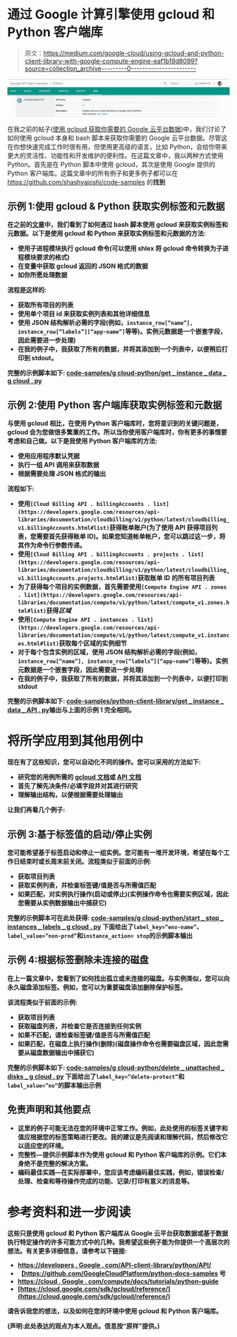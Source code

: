 # 通过 Google 计算引擎使用 gcloud 和 Python 客户端库

> 原文：<https://medium.com/google-cloud/using-gcloud-and-python-client-library-with-google-compute-engine-eaf1b19d8099?source=collection_archive---------0----------------------->

![](img/a705bee53a3cd5e08edec18ec30a2a25.png)

在我之前的帖子([使用 gcloud 获取你需要的 Google 云平台数据](/google-cloud/using-gcloud-to-get-google-cloud-platform-data-you-need-c4985b416278))中，我们讨论了如何使用 gcloud 本身和 bash 脚本来获取你需要的 Google 云平台数据。尽管这在你想快速完成工作时很有用，但使用更高级的语言，比如 Python，会给你带来更大的灵活性、功能性和开发维护的便利性。在这篇文章中，我以两种方式使用 Python。首先是在 Python 脚本中使用 gcloud，其次是使用 Google 提供的 Python 客户端库。这篇文章中的所有例子和更多例子都可以在 https://github.com/shashyajoshi/code-samples 的[](https://github.com/shashyajoshi/code-samples)**找到**

## **示例 1:使用 gcloud & Python 获取实例标签和元数据**

**在之前的[文章](/google-cloud/using-gcloud-to-get-google-cloud-platform-data-you-need-c4985b416278)中，我们看到了如何通过 bash 脚本使用 gcloud 来获取实例标签和元数据。以下是使用 gcloud 和 Python 来获取实例标签和元数据的方法:**

*   **使用子进程模块执行 gcloud 命令(可以使用 shlex 将 gcloud 命令转换为子进程模块要求的格式)**
*   **在变量中获取 gcloud 返回的 JSON 格式的数据**
*   **如你所愿处理数据**

**流程是这样的:**

*   **获取所有项目的列表**
*   **使用单个项目 id 来获取实例列表和其他详细信息**
*   **使用 JSON 结构解析必需的字段(例如，`instance_row[“name”], instance_row[“labels”][“app-name”]`等等)。实例元数据是一个嵌套字段，因此需要进一步处理)**
*   **在我的例子中，我获取了所有的数据，并将其添加到一个列表中，以便稍后打印到 stdout。**

**完整的示例脚本如下:
[**code-samples/g cloud-python/get _ instance _ data _ g cloud . py**](https://github.com/shashyajoshi/code-samples/blob/master/gcloud-python/get_instance_data_gcloud.py)**

## **示例 2:使用 Python 客户端库获取实例标签和元数据**

**与使用 gcloud 相比，在使用 Python 客户端库时，您将意识到的关键问题是，gcloud 会为您做很多繁重的工作。所以当你使用客户端库时，你有更多的事情要考虑和自己做。以下是我使用 Python 客户端库的方法:**

*   **使用应用程序默认凭据**
*   **执行一组 API 调用来获取数据**
*   **根据需要处理 JSON 格式的输出**

**流程如下:**

*   **使用`[Cloud Billing API . billingAccounts . list](https://developers.google.com/resources/api-libraries/documentation/cloudbilling/v1/python/latest/cloudbilling_v1.billingAccounts.html#list)`获得账单账户(为了使用 API 获得项目列表，您需要首先获得账单 ID)。如果您知道帐单帐户，您可以跳过这一步，将其作为命令行参数传递。**
*   **使用`[Cloud Billing API . billingAccounts . projects . list](https://developers.google.com/resources/api-libraries/documentation/cloudbilling/v1/python/latest/cloudbilling_v1.billingAccounts.projects.html#list)`获取账单 ID 的所有项目列表**
*   **为了获得每个项目的实例数据，首先需要使用`[Compute Engine API . zones . list](https://developers.google.com/resources/api-libraries/documentation/compute/v1/python/latest/compute_v1.zones.html#list)`获得*区域***
*   **使用`[Compute Engine API . instances . list](https://developers.google.com/resources/api-libraries/documentation/compute/v1/python/latest/compute_v1.instances.html#list)`获取每个区域的实例细节**
*   **对于每个包含实例的区域，使用 JSON 结构解析必需的字段(例如，`instance_row[“name”], instance_row[“labels”][“app-name”]`等等)。实例元数据是一个嵌套字段，因此需要进一步处理)**
*   **在我的例子中，我获取了所有的数据，并将其添加到一个列表中，以便打印到 stdout**

**完整的示例脚本如下:
[**code-samples/python-client-library/get _ instance _ data _ API . py**](https://github.com/shashyajoshi/code-samples/blob/master/python-client-library/get_instance_data_api.py)输出与上面的示例 1 完全相同。**

# **将所学应用到其他用例中**

**现在有了这些知识，您可以自动化不同的操作。您可以采用的方法如下:**

*   **研究您的用例所需的 [gcloud 文档](https://cloud.google.com/sdk/gcloud/reference/)或 [API 文档](https://developers.google.com/api-client-library/python/apis/)**
*   **首先了解先决条件/必填字段并对其进行研究**
*   **理解输出结构，以便根据需要处理输出**

**让我们再看几个例子:**

## **示例 3:基于标签值的启动/停止实例**

**您可能希望基于标签启动和停止一组实例。您可能有一堆开发环境，希望在每个工作日结束时或长周末前关闭。流程类似于前面的示例:**

*   **获取项目列表**
*   **获取实例列表，并检查标签键/值是否与所需值匹配**
*   **如果匹配，对实例执行操作(启动或停止)(实例操作命令也需要实例区域，因此您需要从实例数据输出中捕获它)**

**完整的示例脚本可在此处获得:
[**code-samples/g cloud-python/start _ stop _ instances _ labels _ g cloud . py**](https://github.com/shashyajoshi/code-samples/blob/master/gcloud-python/start_stop_instances_labels_gcloud.py)
下面给出了`label_key=”env-name”`、`label_value=”non-prod”`和`instance_action= stop`的示例脚本输出**

## **示例 4:根据标签删除未连接的磁盘**

**在上一篇文章中，您看到了如何找出孤立或未连接的磁盘。与实例类似，您可以向永久磁盘添加标签。例如，您可以为重要磁盘添加删除保护标签。**

**该流程类似于前面的示例:**

*   **获取项目列表**
*   **获取磁盘列表，并检查它是否连接到任何实例**
*   **如果不匹配，请检查标签键/值是否与所需值匹配**
*   **如果匹配，在磁盘上执行操作(删除)(磁盘操作命令也需要磁盘区域，因此您需要从磁盘数据输出中捕获它)**

**完整的示例脚本如下:
[**code-samples/g cloud-python/delete _ unattached _ disks _ g cloud . py**](https://github.com/shashyajoshi/code-samples/blob/master/gcloud-python/delete_unattached_disks_gcloud.py)
下面给出了`label_key=”delete-protect”`和`label_value=”no”`的脚本输出示例**

## **免责声明和其他要点**

*   **这里的例子可能无法在您的环境中正常工作。例如，此处使用的标签关键字和值应根据您的标签策略进行更改。我的建议是先阅读和理解代码，然后修改它以适应您的环境。**
*   **完整性—提供示例脚本作为使用 gcloud 和 Python 客户端库的示例。它们本身绝不是完整的解决方案。**
*   **编码最佳实践—在实际部署中，您应该考虑编码最佳实践，例如，错误检查/处理、检查和等待操作完成的功能、记录/打印有意义的消息等。**

# **参考资料和进一步阅读**

**这些只是使用 gcloud 和 Python 客户端库从 Google 云平台获取数据或基于数据执行特定操作的许多可能方式中的几种。我希望这些例子能为你提供一个高层次的想法。有关更多详细信息，请参考以下链接:**

*   **[https://developers . Google . com/API-client-library/python/API/](https://developers.google.com/api-client-library/python/apis/)**
*   **【https://github.com/GoogleCloudPlatform/python-docs-samples 号**
*   **[https://cloud . Google . com/compute/docs/tutorials/python-guide](https://cloud.google.com/compute/docs/tutorials/python-guide)**
*   **[https://cloud.google.com/sdk/gcloud/reference/](https://cloud.google.com/sdk/gcloud/reference/)**

**请告诉我您的想法，以及如何在您的环境中使用 gcloud 和 Python 客户端库。**

**(声明:此处表达的观点为本人观点。信息按“原样”提供。)**
